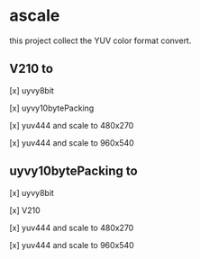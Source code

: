 # ascale

this project  collect  the YUV  color format  convert.

## V210 to
 
 [x] uyvy8bit
 
 [x] uyvy10bytePacking
 
 [x] yuv444 and scale to 480x270
 
 [x] yuv444 and scale to 960x540
 
 
## uyvy10bytePacking to
 
 [x] uyvy8bit
 
 [x] V210
 
 [x] yuv444 and scale to 480x270
 
 [x] yuv444 and scale to 960x540
 
